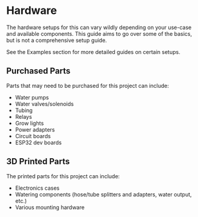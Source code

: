 # Hardware
The hardware setups for this can vary wildly depending on your use-case and available components. This guide aims to go over some of the basics, but is not a comprehensive setup guide.

See the Examples section for more detailed guides on certain setups.

## Purchased Parts
Parts that may need to be purchased for this project can include:
- Water pumps
- Water valves/solenoids
- Tubing
- Relays
- Grow lights
- Power adapters
- Circuit boards
- ESP32 dev boards

## 3D Printed Parts
The printed parts for this project can include:
- Electronics cases
- Watering components (hose/tube splitters and adapters, water output, etc.)
- Various mounting hardware

